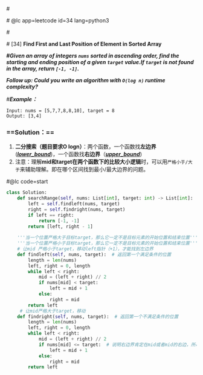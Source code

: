 \#

\# @lc app=leetcode id=34 lang=python3

\#

\# [34] **Find First and Last Position of Element in Sorted Array**

**\#*Given an array of integers `nums` sorted in ascending order, find the starting and ending position of a given `target` value.If `target` is not found in the array, return `[-1, -1]`.***

***Follow up: Could you write an algorithm with `O(log n)` runtime complexity?***

#***Example：***

```
Input: nums = [5,7,7,8,8,10], target = 8
Output: [3,4]
```

### ==Solution：==

1. **二分搜索（题目要求O logn）**：两个函数，一个函数找**左边界**(***<u>lower_bound</u>***)，一个函数找**右边界**（*<u>**upper_bound**</u>*) 
2. 注意：理解**mid和target在两个函数下的比较大小逻辑**时，可以用`严格小于/大于`来辅助理解。即在哪个区间找到最小/最大边界的问题。

#@lc code=start

```python
class Solution:
    def searchRange(self, nums: List[int], target: int) -> List[int]:
        left = self.findleft(nums, target)
        right = self.findright(nums, target)
        if left == right:  
            return [-1, -1]
        return [left, right - 1]
    
    '''当一个位置严格大于目标target，那么它一定不是目标元素的开始位置和结束位置'''
    '''当一个位置严格小于目标target，那么它一定不是目标元素的开始位置和结束位置'''
    # 让mid 严格小于target，移动left指针（+1），才能找到左边界
    def findleft(self, nums, target):  # 返回第一个满足条件的位置
        length = len(nums)
        left, right = 0, length
        while left < right:
            mid = (left + right) // 2
            if nums[mid] < target:
                left = mid + 1
            else:
                right = mid
        return left
     # 让mid严格大于target，移动
    def findright(self, nums, target):  # 返回第一个不满足条件的位置
        length = len(nums)
        left, right = 0, length
        while left < right:
            mid = (left + right) // 2
            if nums[mid] <= target:  # 说明右边界肯定在mid或者mid的右边，所以移动左指针
                left = mid + 1
            else:
                right = mid
        return left
```

